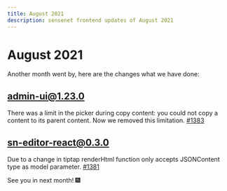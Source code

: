 ```yaml
---
title: August 2021
description: sensenet frontend updates of August 2021
---
```


# August 2021

Another month went by, here are the changes what we have done:

## admin-ui@1.23.0
There was a limit in the picker during copy content: you could not copy a content to its parent content.
Now we removed this limitation. [#1383](https://github.com/SenseNet/sn-client/pull/1383)

## sn-editor-react@0.3.0
Due to a change in tiptap renderHtml function only accepts JSONContent type as model parameter.
[#1381](https://github.com/SenseNet/sn-client/pull/1381/files#diff-5c341af7d323e6fca2a41a871765e2dc47a1432d4e72cbbeadee2b35d799ed62)


See you in next month! 🎆